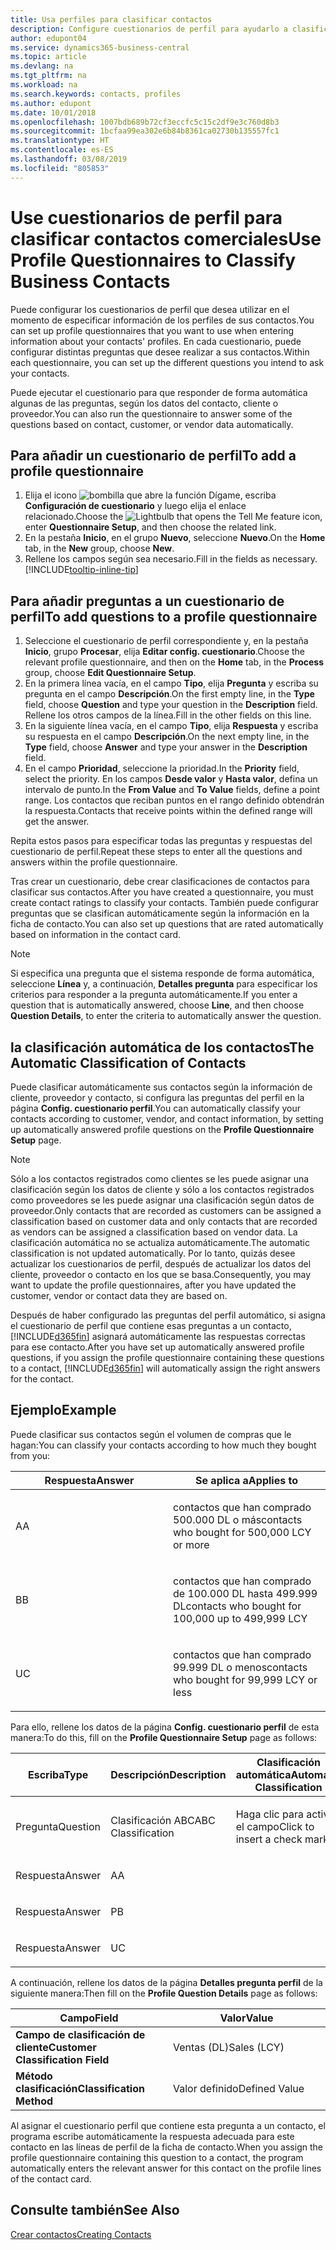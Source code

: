 ```yaml
---
title: Usa perfiles para clasificar contactos
description: Configure cuestionarios de perfil para ayudarlo a clasificar sus contactos comerciales
author: edupont04
ms.service: dynamics365-business-central
ms.topic: article
ms.devlang: na
ms.tgt_pltfrm: na
ms.workload: na
ms.search.keywords: contacts, profiles
ms.author: edupont
ms.date: 10/01/2018
ms.openlocfilehash: 1007bdb689b72cf3eccfc5c15c2df9e3c760d8b3
ms.sourcegitcommit: 1bcfaa99ea302e6b84b8361ca02730b135557fc1
ms.translationtype: HT
ms.contentlocale: es-ES
ms.lasthandoff: 03/08/2019
ms.locfileid: "805853"
---
```

# <a name="use-profile-questionnaires-to-classify-business-contacts"></a><span data-ttu-id="a5ca5-103">Use cuestionarios de perfil para clasificar contactos comerciales</span><span class="sxs-lookup"><span data-stu-id="a5ca5-103">Use Profile Questionnaires to Classify Business Contacts</span></span>
<span data-ttu-id="a5ca5-104">Puede configurar los cuestionarios de perfil que desea utilizar en el momento de especificar información de los perfiles de sus contactos.</span><span class="sxs-lookup"><span data-stu-id="a5ca5-104">You can set up profile questionnaires that you want to use when entering information about your contacts' profiles.</span></span> <span data-ttu-id="a5ca5-105">En cada cuestionario, puede configurar distintas preguntas que desee realizar a sus contactos.</span><span class="sxs-lookup"><span data-stu-id="a5ca5-105">Within each questionnaire, you can set up the different questions you intend to ask your contacts.</span></span>  

<span data-ttu-id="a5ca5-106">Puede ejecutar el cuestionario para que responder de forma automática algunas de las preguntas, según los datos del contacto, cliente o proveedor.</span><span class="sxs-lookup"><span data-stu-id="a5ca5-106">You can also run the questionnaire to answer some of the questions based on contact, customer, or vendor data automatically.</span></span>  

## <a name="to-add-a-profile-questionnaire"></a><span data-ttu-id="a5ca5-107">Para añadir un cuestionario de perfil</span><span class="sxs-lookup"><span data-stu-id="a5ca5-107">To add a profile questionnaire</span></span>
1.  <span data-ttu-id="a5ca5-108">Elija el icono ![bombilla que abre la función Dígame](media/ui-search/search_small.png "Dígame que desea hacer"), escriba **Configuración de cuestionario** y luego elija el enlace relacionado.</span><span class="sxs-lookup"><span data-stu-id="a5ca5-108">Choose the ![Lightbulb that opens the Tell Me feature](media/ui-search/search_small.png "Tell me what you want to do") icon, enter **Questionnaire Setup**, and then choose the related link.</span></span>  
2.  <span data-ttu-id="a5ca5-109">En la pestaña **Inicio**, en el grupo **Nuevo**, seleccione **Nuevo**.</span><span class="sxs-lookup"><span data-stu-id="a5ca5-109">On the **Home** tab, in the **New** group, choose **New**.</span></span>  
3.  <span data-ttu-id="a5ca5-110">Rellene los campos según sea necesario.</span><span class="sxs-lookup"><span data-stu-id="a5ca5-110">Fill in the fields as necessary.</span></span> [!INCLUDE[tooltip-inline-tip](includes/tooltip-inline-tip_md.md)]  

## <a name="to-add-questions-to-a-profile-questionnaire"></a><span data-ttu-id="a5ca5-111">Para añadir preguntas a un cuestionario de perfil</span><span class="sxs-lookup"><span data-stu-id="a5ca5-111">To add questions to a profile questionnaire</span></span>
1.  <span data-ttu-id="a5ca5-112">Seleccione el cuestionario de perfil correspondiente y, en la pestaña **Inicio**, grupo **Procesar**, elija **Editar config. cuestionario**.</span><span class="sxs-lookup"><span data-stu-id="a5ca5-112">Choose the relevant profile questionnaire, and then on the **Home** tab, in the **Process** group, choose **Edit Questionnaire Setup**.</span></span>  
2.  <span data-ttu-id="a5ca5-113">En la primera línea vacía, en el campo **Tipo**, elija **Pregunta** y escriba su pregunta en el campo **Descripción**.</span><span class="sxs-lookup"><span data-stu-id="a5ca5-113">On the first empty line, in the **Type** field, choose **Question** and type your question in the **Description** field.</span></span> <span data-ttu-id="a5ca5-114">Rellene los otros campos de la línea.</span><span class="sxs-lookup"><span data-stu-id="a5ca5-114">Fill in the other fields on this line.</span></span>  
3.  <span data-ttu-id="a5ca5-115">En la siguiente línea vacía, en el campo **Tipo**, elija **Respuesta** y escriba su respuesta en el campo **Descripción**.</span><span class="sxs-lookup"><span data-stu-id="a5ca5-115">On the next empty line, in the **Type** field, choose **Answer** and type your answer in the **Description** field.</span></span>  
4.  <span data-ttu-id="a5ca5-116">En el campo **Prioridad**, seleccione la prioridad.</span><span class="sxs-lookup"><span data-stu-id="a5ca5-116">In the **Priority** field, select the priority.</span></span> <span data-ttu-id="a5ca5-117">En los campos **Desde valor** y **Hasta valor**, defina un intervalo de punto.</span><span class="sxs-lookup"><span data-stu-id="a5ca5-117">In the **From Value** and **To Value** fields, define a point range.</span></span> <span data-ttu-id="a5ca5-118">Los contactos que reciban puntos en el rango definido obtendrán la respuesta.</span><span class="sxs-lookup"><span data-stu-id="a5ca5-118">Contacts that receive points within the defined range will get the answer.</span></span>  

<span data-ttu-id="a5ca5-119">Repita estos pasos para especificar todas las preguntas y respuestas del cuestionario de perfil.</span><span class="sxs-lookup"><span data-stu-id="a5ca5-119">Repeat these steps to enter all the questions and answers within the profile questionnaire.</span></span>

<span data-ttu-id="a5ca5-120">Tras crear un cuestionario, debe crear clasificaciones de contactos para clasificar sus contactos.</span><span class="sxs-lookup"><span data-stu-id="a5ca5-120">After you have created a questionnaire, you must create contact ratings to classify your contacts.</span></span> <span data-ttu-id="a5ca5-121">También puede configurar preguntas que se clasifican automáticamente según la información en la ficha de contacto.</span><span class="sxs-lookup"><span data-stu-id="a5ca5-121">You can also set up questions that are rated automatically based on information in the contact card.</span></span>  

> [!NOTE]
> <span data-ttu-id="a5ca5-122">Si especifica una pregunta que el sistema responde de forma automática, seleccione <STRONG>Línea</STRONG> y, a continuación, <STRONG>Detalles pregunta</STRONG> para especificar los criterios para responder a la pregunta automáticamente.</span><span class="sxs-lookup"><span data-stu-id="a5ca5-122">If you enter a question that is automatically answered, choose <STRONG>Line</STRONG>, and then choose <STRONG>Question Details</STRONG>, to enter the criteria to automatically answer the question.</span></span>

## <a name="the-automatic-classification-of-contacts"></a><span data-ttu-id="a5ca5-123">la clasificación automática de los contactos</span><span class="sxs-lookup"><span data-stu-id="a5ca5-123">The Automatic Classification of Contacts</span></span>
<span data-ttu-id="a5ca5-124">Puede clasificar automáticamente sus contactos según la información de cliente, proveedor y contacto, si configura las preguntas del perfil en la página **Config. cuestionario perfil**.</span><span class="sxs-lookup"><span data-stu-id="a5ca5-124">You can automatically classify your contacts according to customer, vendor, and contact information, by setting up automatically answered profile questions on the **Profile Questionnaire Setup** page.</span></span>  

> [!NOTE]
> <span data-ttu-id="a5ca5-125">Sólo a los contactos registrados como clientes se les puede asignar una clasificación según los datos de cliente y sólo a los contactos registrados como proveedores se les puede asignar una clasificación según datos de proveedor.</span><span class="sxs-lookup"><span data-stu-id="a5ca5-125">Only contacts that are recorded as customers can be assigned a classification based on customer data and only contacts that are recorded as vendors can be assigned a classification based on vendor data.</span></span> <span data-ttu-id="a5ca5-126">La clasificación automática no se actualiza automáticamente.</span><span class="sxs-lookup"><span data-stu-id="a5ca5-126">The automatic classification is not updated automatically.</span></span> <span data-ttu-id="a5ca5-127">Por lo tanto, quizás desee actualizar los cuestionarios de perfil, después de actualizar los datos del cliente, proveedor o contacto en los que se basa.</span><span class="sxs-lookup"><span data-stu-id="a5ca5-127">Consequently, you may want to update the profile questionnaires, after you have updated the customer, vendor or contact data they are based on.</span></span>  

<span data-ttu-id="a5ca5-128">Después de haber configurado las preguntas del perfil automático, si asigna el cuestionario de perfil que contiene esas preguntas a un contacto, [!INCLUDE[d365fin](includes/d365fin_md.md)] asignará automáticamente las respuestas correctas para ese contacto.</span><span class="sxs-lookup"><span data-stu-id="a5ca5-128">After you have set up automatically answered profile questions, if you assign the profile questionnaire containing these questions to a contact, [!INCLUDE[d365fin](includes/d365fin_md.md)] will automatically assign the right answers for the contact.</span></span>  

## <a name="example"></a><span data-ttu-id="a5ca5-129">Ejemplo</span><span class="sxs-lookup"><span data-stu-id="a5ca5-129">Example</span></span>
<span data-ttu-id="a5ca5-130">Puede clasificar sus contactos según el volumen de compras que le hagan:</span><span class="sxs-lookup"><span data-stu-id="a5ca5-130">You can classify your contacts according to how much they bought from you:</span></span>

<table>
<colgroup>
<col style="width: 50%" />
<col style="width: 50%" />
</colgroup>
<thead>
<tr class="header">
<th><span data-ttu-id="a5ca5-131"><strong>Respuesta</strong></span><span class="sxs-lookup"><span data-stu-id="a5ca5-131"><strong>Answer</strong></span></span></th>
<th><span data-ttu-id="a5ca5-132"><strong>Se aplica a</strong></span><span class="sxs-lookup"><span data-stu-id="a5ca5-132"><strong>Applies to</strong></span></span></th>
</tr>
</thead>
<tbody>
<tr class="odd">
<td><p><span data-ttu-id="a5ca5-133">A</span><span class="sxs-lookup"><span data-stu-id="a5ca5-133">A</span></span></p></td>
<td><p><span data-ttu-id="a5ca5-134">contactos que han comprado 500.000 DL o más</span><span class="sxs-lookup"><span data-stu-id="a5ca5-134">contacts who bought for 500,000 LCY or more</span></span></p></td>
</tr>
<tr class="even">
<td><p><span data-ttu-id="a5ca5-135">B</span><span class="sxs-lookup"><span data-stu-id="a5ca5-135">B</span></span></p></td>
<td><p><span data-ttu-id="a5ca5-136">contactos que han comprado de 100.000 DL hasta 499.999 DL</span><span class="sxs-lookup"><span data-stu-id="a5ca5-136">contacts who bought for 100,000 up to 499,999 LCY</span></span></p></td>
</tr>
<tr class="odd">
<td><p><span data-ttu-id="a5ca5-137">U</span><span class="sxs-lookup"><span data-stu-id="a5ca5-137">C</span></span></p></td>
<td><p><span data-ttu-id="a5ca5-138">contactos que han comprado 99.999 DL o menos</span><span class="sxs-lookup"><span data-stu-id="a5ca5-138">contacts who bought for 99,999 LCY or less</span></span></p></td>
</tr>
</tbody>
</table>

<span data-ttu-id="a5ca5-139">Para ello, rellene los datos de la página **Config. cuestionario perfil** de esta manera:</span><span class="sxs-lookup"><span data-stu-id="a5ca5-139">To do this, fill on the **Profile Questionnaire Setup** page as follows:</span></span>


<table>
<colgroup>
<col style="width: 20%" />
<col style="width: 20%" />
<col style="width: 20%" />
<col style="width: 20%" />
<col style="width: 20%" />
</colgroup>
<thead>
<tr class="header">
<th><span data-ttu-id="a5ca5-140"><strong>Escriba</strong></span><span class="sxs-lookup"><span data-stu-id="a5ca5-140"><strong>Type</strong></span></span></th>
<th><span data-ttu-id="a5ca5-141"><strong>Descripción</strong></span><span class="sxs-lookup"><span data-stu-id="a5ca5-141"><strong>Description</strong></span></span></th>
<th><span data-ttu-id="a5ca5-142"><strong>Clasificación automática</strong></span><span class="sxs-lookup"><span data-stu-id="a5ca5-142"><strong>Automatic Classification</strong></span></span></th>
<th><span data-ttu-id="a5ca5-143"><strong>Desde valor</strong></span><span class="sxs-lookup"><span data-stu-id="a5ca5-143"><strong>From Value</strong></span></span></th>
<th><span data-ttu-id="a5ca5-144"><strong>Hasta valor</strong></span><span class="sxs-lookup"><span data-stu-id="a5ca5-144"><strong>To Value</strong></span></span></th>
</tr>
</thead>
<tbody>
<tr class="odd">
<td><p><span data-ttu-id="a5ca5-145">Pregunta</span><span class="sxs-lookup"><span data-stu-id="a5ca5-145">Question</span></span></p></td>
<td><p><span data-ttu-id="a5ca5-146">Clasificación ABC</span><span class="sxs-lookup"><span data-stu-id="a5ca5-146">ABC Classification</span></span></p></td>
<td><p><span data-ttu-id="a5ca5-147">Haga clic para activar el campo</span><span class="sxs-lookup"><span data-stu-id="a5ca5-147">Click to insert a check mark</span></span></p></td>
<td><p> </p></td>
<td><p> </p></td>
</tr>
<tr class="even">
<td><p><span data-ttu-id="a5ca5-148">Respuesta</span><span class="sxs-lookup"><span data-stu-id="a5ca5-148">Answer</span></span></p></td>
<td><p><span data-ttu-id="a5ca5-149">A</span><span class="sxs-lookup"><span data-stu-id="a5ca5-149">A</span></span></p></td>
<td><p> </p></td>
<td><p><span data-ttu-id="a5ca5-150">500.000</span><span class="sxs-lookup"><span data-stu-id="a5ca5-150">500,000</span></span></p></td>
<td><p> </p></td>
</tr>
<tr class="odd">
<td><p><span data-ttu-id="a5ca5-151">Respuesta</span><span class="sxs-lookup"><span data-stu-id="a5ca5-151">Answer</span></span></p></td>
<td><p><span data-ttu-id="a5ca5-152">P</span><span class="sxs-lookup"><span data-stu-id="a5ca5-152">B</span></span></p></td>
<td><p> </p></td>
<td><p><span data-ttu-id="a5ca5-153">100,000</span><span class="sxs-lookup"><span data-stu-id="a5ca5-153">100,000</span></span></p></td>
<td><p><span data-ttu-id="a5ca5-154">499,999</span><span class="sxs-lookup"><span data-stu-id="a5ca5-154">499,999</span></span></p></td>
</tr>
<tr class="even">
<td><p><span data-ttu-id="a5ca5-155">Respuesta</span><span class="sxs-lookup"><span data-stu-id="a5ca5-155">Answer</span></span></p></td>
<td><p><span data-ttu-id="a5ca5-156">U</span><span class="sxs-lookup"><span data-stu-id="a5ca5-156">C</span></span></p></td>
<td><p> </p></td>
<td><p> </p></td>
<td><p><span data-ttu-id="a5ca5-157">99,999</span><span class="sxs-lookup"><span data-stu-id="a5ca5-157">99,999</span></span></p></td>
</tr>
</tbody>
</table>

<span data-ttu-id="a5ca5-158">A continuación, rellene los datos de la página **Detalles pregunta perfil** de la siguiente manera:</span><span class="sxs-lookup"><span data-stu-id="a5ca5-158">Then fill on the **Profile Question Details** page as follows:</span></span>
<table>
<colgroup>
<col style="width: 50%" />
<col style="width: 50%" />
</colgroup>
<thead>
<tr class="header">
<th><span data-ttu-id="a5ca5-159"><strong>Campo</strong></span><span class="sxs-lookup"><span data-stu-id="a5ca5-159"><strong>Field</strong></span></span></th>
<th><span data-ttu-id="a5ca5-160"><strong>Valor</strong></span><span class="sxs-lookup"><span data-stu-id="a5ca5-160"><strong>Value</strong></span></span></th>
</tr>
</thead>
<tbody>
<tr>
<td><span data-ttu-id="a5ca5-161"><strong>Campo de clasificación de cliente</strong></span><span class="sxs-lookup"><span data-stu-id="a5ca5-161"><strong>Customer Classification Field</strong></span></span></td>
<td><span data-ttu-id="a5ca5-162"><emphasis>Ventas (DL)</emphasis></span><span class="sxs-lookup"><span data-stu-id="a5ca5-162"><emphasis>Sales (LCY)</emphasis></span></span></td>
</tr>
<tr>
<td><span data-ttu-id="a5ca5-163"><strong>Método clasificación</strong></span><span class="sxs-lookup"><span data-stu-id="a5ca5-163"><strong>Classification Method</strong></span></span></td>
<td><span data-ttu-id="a5ca5-164"><emphasis>Valor definido</emphasis></span><span class="sxs-lookup"><span data-stu-id="a5ca5-164"><emphasis>Defined Value</emphasis></span></span></td>
</tr>
</tbody>
</table>

<span data-ttu-id="a5ca5-165">Al asignar el cuestionario perfil que contiene esta pregunta a un contacto, el programa escribe automáticamente la respuesta adecuada para este contacto en las líneas de perfil de la ficha de contacto.</span><span class="sxs-lookup"><span data-stu-id="a5ca5-165">When you assign the profile questionnaire containing this question to a contact, the program automatically enters the relevant answer for this contact on the profile lines of the contact card.</span></span>

## <a name="see-also"></a><span data-ttu-id="a5ca5-166">Consulte también</span><span class="sxs-lookup"><span data-stu-id="a5ca5-166">See Also</span></span>
[<span data-ttu-id="a5ca5-167">Crear contactos</span><span class="sxs-lookup"><span data-stu-id="a5ca5-167">Creating Contacts</span></span>](marketing-create-contact-companies.md)  
